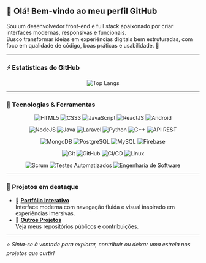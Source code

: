 ## 👋 Olá! Bem-vindo ao meu perfil GitHub

Sou um desenvolvedor front-end e full stack apaixonado por criar interfaces modernas, responsivas e funcionais.  
Busco transformar ideias em experiências digitais bem estruturadas, com foco em qualidade de código, boas práticas e usabilidade. 🚀  

---

### ⚡ Estatísticas do GitHub

<div align="center">

![Top Langs](https://github-readme-stats.vercel.app/api/top-langs/?username=felipe-santos-swengineer&layout=compact&theme=tokyonight&hide_border=true&hide=maxscript)

</div>

---

### 🧠 Tecnologias & Ferramentas

<div align="center">

<!-- Front-end -->
![HTML5](https://img.shields.io/badge/HTML5-E34F26?style=for-the-badge&logo=html5&logoColor=white)
![CSS3](https://img.shields.io/badge/CSS3-1572B6?style=for-the-badge&logo=css3&logoColor=white)
![JavaScript](https://img.shields.io/badge/JavaScript-F7DF1E?style=for-the-badge&logo=javascript&logoColor=black)
![ReactJS](https://img.shields.io/badge/ReactJS-20232A?style=for-the-badge&logo=react&logoColor=61DAFB)
![Android](https://img.shields.io/badge/Android-3DDC84?style=for-the-badge&logo=android&logoColor=white)

<!-- Back-end -->
![NodeJS](https://img.shields.io/badge/NodeJS-43853D?style=for-the-badge&logo=node.js&logoColor=white)
![Java](https://img.shields.io/badge/Java-007396?style=for-the-badge&logo=java&logoColor=white)
![Laravel](https://img.shields.io/badge/Laravel-FF2D20?style=for-the-badge&logo=laravel&logoColor=white)
![Python](https://img.shields.io/badge/Python-3776AB?style=for-the-badge&logo=python&logoColor=white)
![C++](https://img.shields.io/badge/C++-00599C?style=for-the-badge&logo=c%2B%2B&logoColor=white)
![API REST](https://img.shields.io/badge/API%20REST-02569B?style=for-the-badge&logo=fastapi&logoColor=white)

<!-- Banco de Dados -->
![MongoDB](https://img.shields.io/badge/MongoDB-47A248?style=for-the-badge&logo=mongodb&logoColor=white)
![PostgreSQL](https://img.shields.io/badge/PostgreSQL-336791?style=for-the-badge&logo=postgresql&logoColor=white)
![MySQL](https://img.shields.io/badge/MySQL-4479A1?style=for-the-badge&logo=mysql&logoColor=white)
![Firebase](https://img.shields.io/badge/Firebase-FFCA28?style=for-the-badge&logo=firebase&logoColor=black)

<!-- DevOps & Versionamento -->
![Git](https://img.shields.io/badge/Git-F05032?style=for-the-badge&logo=git&logoColor=white)
![GitHub](https://img.shields.io/badge/GitHub-181717?style=for-the-badge&logo=github&logoColor=white)
![CI/CD](https://img.shields.io/badge/CI%2FCD-0A0A0A?style=for-the-badge&logo=githubactions&logoColor=white)
![Linux](https://img.shields.io/badge/Linux-FCC624?style=for-the-badge&logo=linux&logoColor=black)

<!-- Metodologias e Engenharia -->
![Scrum](https://img.shields.io/badge/Scrum-6DB33F?style=for-the-badge&logo=azuredevops&logoColor=white)
![Testes Automatizados](https://img.shields.io/badge/Testes%20Automatizados-FFB400?style=for-the-badge&logo=cypress&logoColor=white)
![Engenharia de Software](https://img.shields.io/badge/Engenharia%20de%20Software-007ACC?style=for-the-badge&logo=visualstudiocode&logoColor=white)

</div>

---

### 🌟 Projetos em destaque

- 🎨 [**Portfólio Interativo**](https://felipe-santos-swengineer.github.io/fs_portfolio)  
  Interface moderna com navegação fluida e visual inspirado em experiências imersivas.
- 🧩 [**Outros Projetos**](https://github.com/felipe-santos-swengineer?tab=repositories)  
  Veja meus repositórios públicos e contribuições.

---

⭐ *Sinta-se à vontade para explorar, contribuir ou deixar uma estrela nos projetos que curtir!*


